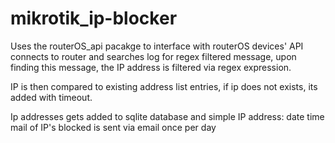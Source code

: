 # mikrotik_ip-blocker

Uses the routerOS_api pacakge to interface with routerOS devices' API
connects to router and searches log for regex filtered message, upon finding this message, the IP address is filtered via regex expression. 

IP is then compared to existing address list entries, if ip does not exists, its added with timeout.


Ip addresses gets added to sqlite database and simple IP address: date time mail of IP's blocked is sent via email once per day
